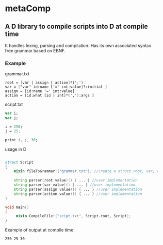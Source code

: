 # metaComp
## A D library to compile scripts into D at compile time</br>
It handles lexing, parsing and compilation.
Has its own associated syntax free grammar based on EBNF.


### Example
grammar.txt

```ebnf
root = [var | assign | action]*(';')
var = ["var" id:name ['=' int:value]?:initial ]
assign = [id:name '=' int:value]
action = [id:what [id | int]*(','):args ]
```

script.txt

```pascal
var i;
var j;

i = 250;
j = 25;

print i, j, 30;
```

usage in D

```D

struct Script
{
    mixin fileToGrammar!("grammar.txt"); //create a struct root, var, assign and action
    
    string parser(root value)() { ... } //user implementation
    string parser(var value)() { ... } //user implementation
    string parser(assign value)() { ... } //user implementation
    string parser(action value)() { ... } //user implementation
}

void main()
{
     mixin CompileFile!("scipt.txt", Script.root, Script);
}
```

Example of output at compile time:
```
250 25 30
```
